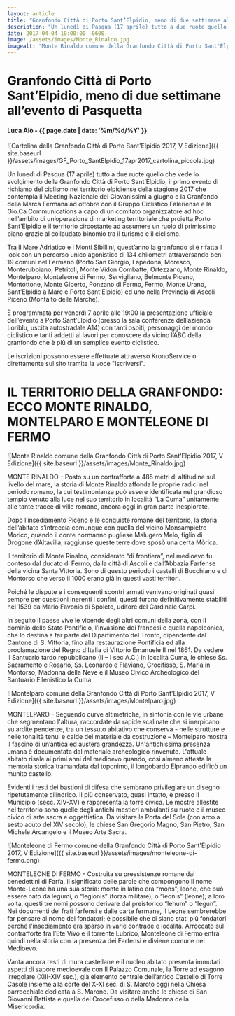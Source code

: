 ```yaml
---
layout: article
title: "Granfondo Città di Porto Sant’Elpidio, meno di due settimane all’evento di Pasquetta"
description: "Un lunedì di Pasqua (17 aprile) tutto a due ruote quello che vede lo svolgimento della Granfondo Città di Porto Sant’Elpidio, il primo evento di richiamo del ciclismo nel territorio elpidiense della stagione 2017 che contempla il Meeting Nazionale dei Giovanissimi a giugno e la Granfondo della Marca Fermana ad ottobre con il Gruppo Ciclistico Faleriense e la Gio.Ca Communications a capo di un comitato organizzatore ad hoc nell’ambito di un’operazione di marketing territoriale che proietta Porto Sant’Elpidio e il territorio circostante ad assumere un ruolo di primissimo piano grazie al collaudato binomio tra il turismo e il ciclismo."
date: 2017-04-04 10:00:00 -0600
image: /assets/images/Monte_Rinaldo.jpg
imagealt: "Monte Rinaldo comune della Granfondo Città di Porto Sant'Elpidio 2017, V Edizione"
---
```


# Granfondo Città di Porto Sant’Elpidio, meno di due settimane all’evento di Pasquetta

#### Luca Alò - {{ page.date | date: '%m/%d/%Y' }}

![Cartolina della Granfondo Città di Porto Sant'Elpidio 2017, V Edizione]({{ site.baseurl }}/assets/images/GF_Porto_SantElpidio_17apr2017_cartolina_piccola.jpg)

Un lunedì di Pasqua (17 aprile) tutto a due ruote quello che vede lo svolgimento della Granfondo Città di Porto Sant’Elpidio, il primo evento di richiamo del ciclismo nel territorio elpidiense della stagione 2017 che contempla il Meeting Nazionale dei Giovanissimi a giugno e la Granfondo della Marca Fermana ad ottobre con il Gruppo Ciclistico Faleriense e la Gio.Ca Communications a capo di un comitato organizzatore ad hoc nell’ambito di un’operazione di marketing territoriale che proietta Porto Sant’Elpidio e il territorio circostante ad assumere un ruolo di primissimo piano grazie al collaudato binomio tra il turismo e il ciclismo.

Tra il Mare Adriatico e i Monti Sibillini, quest’anno la granfondo si è rifatta il look con un percorso unico agonistico di 134 chilometri attraversando ben 19 comuni nel Fermano (Porto San Giorgio, Lapedona, Moresco, Monterubbiano, Petritoli, Monte Vidon Combatte, Ortezzano, Monte Rinaldo, Montelparo, Monteleone di Fermo, Servigliano, Belmonte Piceno, Montottone, Monte Giberto, Ponzano di Fermo, Fermo, Monte Urano, Sant’Elpidio a Mare e Porto Sant’Elpidio) ed uno nella Provincia di Ascoli Piceno (Montalto delle Marche).

È programmata per venerdì 7 aprile alle 19:00 la presentazione ufficiale dell’evento a Porto Sant’Elpidio (presso la sala conferenze dell’azienda Loriblu, uscita autostradale A14) con tanti ospiti, personaggi del mondo ciclistico e tanti addetti ai lavori per conoscere da vicino l’ABC della granfondo che è più di un semplice evento ciclistico.

Le iscrizioni possono essere effettuate attraverso KronoService o direttamente sul sito tramite la voce "Iscriversi".

# IL TERRITORIO DELLA GRANFONDO: ECCO MONTE RINALDO, MONTELPARO E MONTELEONE DI FERMO

![Monte Rinaldo comune della Granfondo Città di Porto Sant'Elpidio 2017, V Edizione]({{ site.baseurl }}/assets/images/Monte_Rinaldo.jpg)

MONTE RINALDO – Posto su un contrafforte a 485 metri di altitudine sul livello del mare, la storia di Monte Rinaldo affonda le proprie radici nel periodo romano, la cui testimonianza può essere identificata nel grandioso tempio venuto alla luce nel suo territorio in località “La Cuma” unitamente alle tante tracce di ville romane, ancora oggi in gran parte inesplorate.

Dopo l’insediamento Piceno e le conquiste romane del territorio, la storia dell’abitato s’intreccia comunque con quella del vicino Monsampietro Morico, quando il conte normanno pugliese Malugero Melo, figlio di Drogone d’Altavilla, raggiunse queste terre dove sposò una certa Mòrica.

Il territorio di Monte Rinaldo, considerato “di frontiera”, nel medioevo fu conteso dal ducato di Fermo, dalla città di Ascoli e dall’Abbazia Farfense della vicina Santa Vittoria. Sono di questo periodo i castelli di Bucchiano e di Montorso che verso il 1000 erano già in questi vasti territori.

Poiché le dispute e i conseguenti scontri armati venivano originati quasi sempre per questioni inerenti i confini, questi furono definitivamente stabiliti nel 1539 da Mario Favonio di Spoleto, uditore del Cardinale Carpi.

In seguito il paese vive le vicende degli altri comuni della zona, con il dominio dello Stato Pontificio, l’invasione dei francesi e quella napoleonica, che lo destina a far parte del Dipartimento del Tronto, dipendente dal Cantone di S. Vittoria, fino alla restaurazione Pontificia ed alla proclamazione del Regno d’Italia di Vittorio Emanuele II nel 1861. Da vedere il Santuario tardo repubblicano (II – I sec A.C.) in località Cuma, le chiese Ss. Sacramento e Rosario, Ss. Leonardo e Flaviano, Crocifisso, S. Maria in Montorso, Madonna della Neve e il Museo Civico Archeologico del Santuario Ellenistico la Cuma.

![Montelparo comune della Granfondo Città di Porto Sant'Elpidio 2017, V Edizione]({{ site.baseurl }}/assets/images/Montelparo.jpg)

MONTELPARO - Seguendo curve altimetriche, in sintonia con le vie urbane che segmentano l'altura, raccordate da rapide scalinate che si inerpicano su ardite pendenze, tra un tessuto abitativo che conserva - nelle strutture e nelle tonalità tenui e calde del materiale da costruzione – Montelparo mostra il fascino di un’antica ed austera grandezza. Un'antichissima presenza umana è documentata dal materiale archeologico rinvenuto. L'attuale abitato risale ai primi anni del medioevo quando, così almeno attesta la memoria storica tramandata dal toponimo, il longobardo Elprando edificò un munito castello.

Evidenti i resti dei bastioni di difesa che sembrano privilegiare un disegno ripetutamente cilindrico. Il più conservato, quasi intatto, è presso il Municipio (secc. XIV-XV) e rappresenta la torre civica. Le mostre allestite nel territorio sono quelle degli antichi mestieri ambulanti su ruote e il museo civico di arte sacra e oggettistica. Da visitare la Porta del Sole (con arco a sesto acuto del XIV secolo), le chiese San Gregorio Magno, San Pietro, San Michele Arcangelo e il Museo Arte Sacra.

![Monteleone di Fermo comune della Granfondo Città di Porto Sant'Elpidio 2017, V Edizione]({{ site.baseurl }}/assets/images/monteleone-di-fermo.png)

MONTELEONE DI FERMO - Costruita su preesistenze romane dai benedettini di Farfa, il significato delle parole che compongono il nome Monte-Leone ha una sua storia: monte in latino era “mons”; leone, che può essere nato da legumi, o “legionis” (forza militare), o “leonis” (leone); a loro volta, questi tre nomi possono derivare dal preistorico “lehum” o “legun”. Nei documenti dei frati farfensi e dalle carte fermane, il Leone sembrerebbe far pensare al nome dei fondatori; è possibile che ci siano stati più fondatori perché l'insediamento era sparso in varie contrade e località. Arroccato sul contrafforte fra l’Ete Vivo e il torrente Lubrico, Monteleone di Fermo entra quindi nella storia con la presenza dei Farfensi e diviene comune nel Medioevo.

Vanta ancora resti di mura castellane e il nucleo abitato presenta immutati aspetti di sapore medioevale con Il Palazzo Comunale, la Torre ad esagono irregolare (XIII-XIV sec.), già elemento centrale dell’antico Castello di Torre Casole insieme alla corte del X-XI sec. di S. Maroto oggi nella Chiesa parrocchiale dedicata a S. Marone. Da visitare anche le chiese di San Giovanni Battista e quella del Crocefisso o della Madonna della Misericordia.